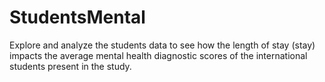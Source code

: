 # StudentsMental
Explore and analyze the students data to see how the length of stay (stay) impacts the average mental health diagnostic scores of the international students present in the study.
